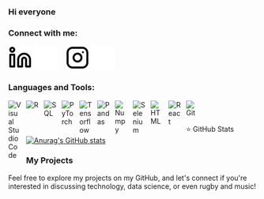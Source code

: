 ### Hi everyone

### Connect with me:

[![img_contact](./img/linkedin-light.svg)](https://www.linkedin.com/in/raphaël-ferroni-0560b11b7/#gh-light-mode-only)
[![img_contact](./img/linkedin-dark.svg)](https://www.linkedin.com/in/raphaël-ferroni-0560b11b7/#gh-dark-mode-only)
&nbsp;&nbsp;
[![img_contact](./img/instagram-light.svg)](https://www.instagram.com/ferrxni/#gh-light-mode-only)
[![img_contact](./img/instagram-dark.svg)](https://www.instagram.com/ferrxni/#gh-dark-mode-only)

### Languages and Tools:

<img align="left" alt="Visual Studio Code" width="26px" src="https://cdn.jsdelivr.net/gh/devicons/devicon/icons/vscode/vscode-original.svg" style="padding-right:10px;"/>
<img align="left" alt="R" width="26px" src="https://cdn.jsdelivr.net/gh/devicons/devicon@latest/icons/r/r-original.svg" style="padding-right:10px;"/>
<img align="left" alt="SQL" width="26px" src="https://cdn.jsdelivr.net/gh/devicons/devicon@latest/icons/azuresqldatabase/azuresqldatabase-original.svg" style="padding-right:10px;"/>
<img align="left" alt="PyTorch" width="26px" src="https://cdn.jsdelivr.net/gh/devicons/devicon@latest/icons/pytorch/pytorch-original.svg" style="padding-right:10px;"/>
<img align="left" alt="Tensorflow" width="26px" src="https://cdn.jsdelivr.net/gh/devicons/devicon@latest/icons/tensorflow/tensorflow-original.svg" style="padding-right:10px;"/>
<img align="left" alt="Pandas" width="26px" src="https://cdn.jsdelivr.net/gh/devicons/devicon@latest/icons/pandas/pandas-plain-wordmark.svg" style="padding-right:10px;"/>
<img align="left" alt="Numpy" width="26px" src="https://cdn.jsdelivr.net/gh/devicons/devicon@latest/icons/numpy/numpy-original.svg" style="padding-right:10px;"/>
<img align="left" alt="Selenium" width="26px" src="https://cdn.jsdelivr.net/gh/devicons/devicon@latest/icons/selenium/selenium-original.svg" style="padding-right:10px;"/>
<img align="left" alt="HTML" width="26px" src="https://cdn.jsdelivr.net/gh/devicons/devicon@latest/icons/html5/html5-original.svg" style="padding-right:10px;"/>
<img align="left" alt="React" width="26px" src="https://cdn.jsdelivr.net/gh/devicons/devicon@latest/icons/react/react-original.svg" style="padding-right:10px;"/>
<img align="left" alt="Git" width="26px" src="https://cdn.jsdelivr.net/gh/devicons/devicon@latest/icons/git/git-original.svg" style="padding-right:10px;"/>

<br />
<br />

⭐ GitHub Stats
[![Anurag's GitHub stats](https://github-readme-stats.vercel.app/api?username=LaFerraille&show_icons=true&hide_border=false&title_color=3B1F94f&icon_color=FFE500&bg_color=09131B&text_color=ffffff&border_color=0c1a25)](https://github.com/anuraghazra/github-readme-stats)

### My Projects

Feel free to explore my projects on my GitHub, and let's connect if you're interested in discussing technology, data science, or even rugby and music!

